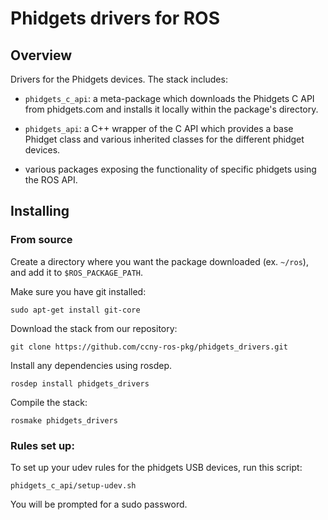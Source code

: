 Phidgets drivers for ROS
=============================================

Overview
---------------------------------------------

Drivers for the Phidgets devices. The stack includes:

 * `phidgets_c_api`: a meta-package which downloads the Phidgets C API 
   from phidgets.com and installs it locally within the package's directory.

 * `phidgets_api`: a C++ wrapper of the C API which provides a base Phidget
   class and various inherited classes for the different phidget devices.

 * various packages exposing the functionality of specific phidgets using
   the ROS API.

Installing
---------------------------------------------

### From source ###

Create a directory where you want the package downloaded (ex. `~/ros`), 
and add it to `$ROS_PACKAGE_PATH`.

Make sure you have git installed:

    sudo apt-get install git-core

Download the stack from our repository:

    git clone https://github.com/ccny-ros-pkg/phidgets_drivers.git

Install any dependencies using rosdep.

    rosdep install phidgets_drivers

Compile the stack:

    rosmake phidgets_drivers

### Rules set up: ###

To set up your udev rules for the phidgets USB devices, run this script:

    phidgets_c_api/setup-udev.sh

You will be prompted for a sudo password.


